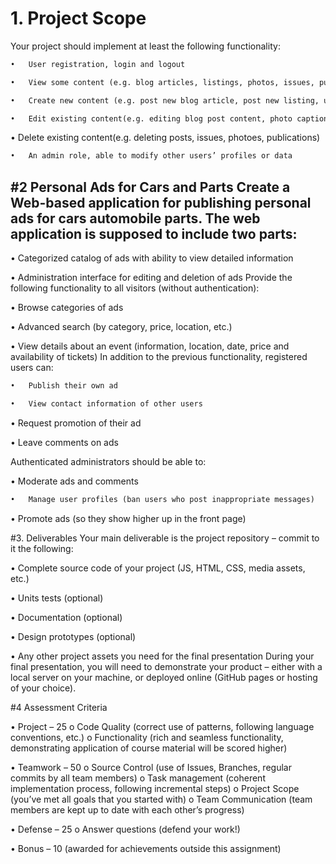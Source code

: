 # 1.	Project Scope
Your project should implement at least the following functionality:


```diff +
•	User registration, login and logout
```
```diff +
•	View some content (e.g. blog articles, listings, photos, issues, publications)
```
```diff +
•	Create new content (e.g. post new blog article, post new listing, upload new photo, create new issue)
```
```diff +
•	Edit existing content(e.g. editing blog post content, photo captions, issue status)
```

•	Delete existing content(e.g. deleting posts, issues, photoes, publications)


```diff +
•	An admin role, able to modify other users’ profiles or data
```

#2 Personal Ads for Cars and Parts
Create a Web-based application for publishing personal ads for cars automobile parts. The web application is supposed to include two parts:
-
•	Categorized catalog of ads with ability to view detailed information

•	Administration interface for editing and deletion of ads
Provide the following functionality to all visitors (without authentication):

•	Browse categories of ads

•	Advanced search (by category, price, location, etc.)


•	View details about an event (information, location, date, price and availability of tickets)
In addition to the previous functionality, registered users can:

```diff +
•	Publish their own ad
```
```diff +
•	View contact information of other users
```

•	Request promotion of their ad


•	Leave comments on ads

Authenticated administrators should be able to:

•	Moderate ads and comments


```diff +
•	Manage user profiles (ban users who post inappropriate messages)
```

•	Promote ads (so they show higher up in the front page)


#3. 	Deliverables
Your main deliverable is the project repository – commit to it the following:

•	Complete source code of your project (JS, HTML, CSS, media assets, etc.)

•	Units tests (optional)

•	Documentation (optional)

•	Design prototypes (optional)

•	Any other project assets you need for the final presentation
During your final presentation, you will need to demonstrate your product – either with a local server on your machine, or deployed online (GitHub pages or hosting of your choice).


#4 Assessment Criteria

•	Project – 25
o	Code Quality (correct use of patterns, following language conventions, etc.)
o	Functionality (rich and seamless functionality, demonstrating application of course material will be scored higher)

•	Teamwork – 50
o	Source Control (use of Issues, Branches, regular commits by all team members)
o	Task management (coherent implementation process, following incremental steps)
o	Project Scope (you’ve met all goals that you started with)
o	Team Communication (team members are kept up to date with each other’s progress)

•	Defense – 25
o	Answer questions (defend your work!)

•	Bonus – 10 (awarded for achievements outside this assignment)


